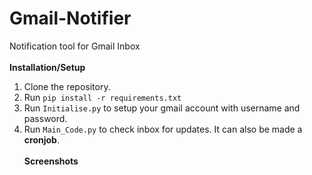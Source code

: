 # Gmail-Notifier
Notification tool for Gmail Inbox
<br><br>
**Installation/Setup**
1) Clone the repository.
2) Run `pip install -r requirements.txt`
3) Run `Initialise.py` to setup your gmail account with username and password.
4) Run `Main_Code.py` to check inbox for updates. It can also be made a **cronjob**.
<br><br>
**Screenshots**

